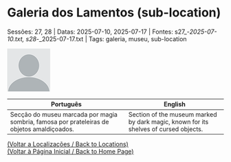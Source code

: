 
# Galeria dos Lamentos (sub-location)

Sessões: 27, 28 | Datas: 2025-07-10, 2025-07-17 | Fontes: s27_-_2025-07-10.txt, s28_-_2025-07-17.txt | Tags: galeria, museu, sub-location

![Galeria dos Lamentos](blank.png)

| Português | English |
|-----------|---------|
| Secção do museu marcada por magia sombria, famosa por prateleiras de objetos amaldiçoados. | Section of the museum marked by dark magic, known for its shelves of cursed objects. |

[(Voltar a Localizações / Back to Locations)](localizacoes.md)  
[(Voltar à Página Inicial / Back to Home Page)](../../home.md)


























